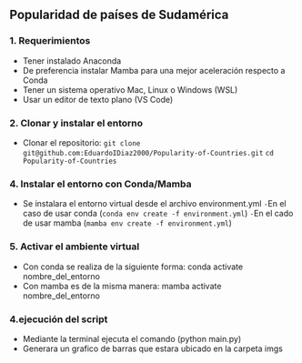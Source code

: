 ## Popularidad de países de Sudamérica

### 1. Requerimientos
* Tener instalado Anaconda  
* De preferencia instalar Mamba para una mejor aceleración respecto a Conda  
* Tener un sistema operativo Mac, Linux o Windows (WSL)  
* Usar un editor de texto plano (VS Code)  

### 2. Clonar y instalar el entorno

* Clonar el repositorio:
  ```git clone git@github.com:EduardoIDiaz2000/Popularity-of-Countries.git```
  ```cd Popularity-of-Countries```

### 4. Instalar el entorno con Conda/Mamba 
* Se instalara el entorno virtual desde el archivo environment.yml
`-`En el caso de usar conda (```conda env create -f environment.yml```)
`-`En el cado de usar mamba (```mamba env create -f environment.yml```)

### 5. Activar el ambiente virtual
* Con conda se realiza de la siguiente forma: conda activate nombre_del_entorno
* Con mamba es de la misma manera: mamba activate nombre_del_entorno

### 4.ejecución del script
* Mediante la terminal ejecuta el comando (python main.py)
* Generara un grafico de barras que estara ubicado en la carpeta imgs